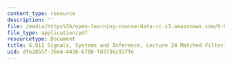 ```yaml
---
content_type: resource
description: ''
file: /media/https%3A/open-learning-course-data-rc.s3.amazonaws.com/6-011-signals-systems-and-inference-spring-2018/dfe2855f36e44436678bfd3736c937fe_MIT6_011S18lec24.pdf
file_type: application/pdf
resourcetype: Document
title: 6.011 Signals, Systems and Inference, Lecture 24 Matched Filtering
uid: dfe2855f-36e4-4436-678b-fd3736c937fe
---
```

